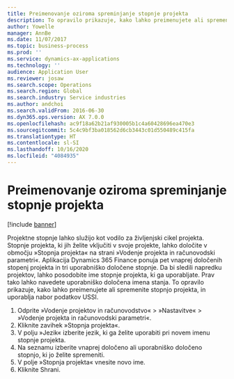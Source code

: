```yaml
---
title: Preimenovanje oziroma spreminjanje stopnje projekta
description: To opravilo prikazuje, kako lahko preimenujete ali spremenite stopnjo projekta.
author: Yowelle
manager: AnnBe
ms.date: 11/07/2017
ms.topic: business-process
ms.prod: ''
ms.service: dynamics-ax-applications
ms.technology: ''
audience: Application User
ms.reviewer: josaw
ms.search.scope: Operations
ms.search.region: Global
ms.search.industry: Service industries
ms.author: andchoi
ms.search.validFrom: 2016-06-30
ms.dyn365.ops.version: AX 7.0.0
ms.openlocfilehash: ac9f18a62b21af930005b1c4a60428696ea470e3
ms.sourcegitcommit: 5c4c9bf3ba018562d6cb3443c01d550489c415fa
ms.translationtype: HT
ms.contentlocale: sl-SI
ms.lasthandoff: 10/16/2020
ms.locfileid: "4084935"
---
```

# <a name="rename-or-modify-a-project-stage"></a>Preimenovanje oziroma spreminjanje stopnje projekta

[!include [banner](../../includes/banner.md)]

Projektne stopnje lahko služijo kot vodilo za življenjski cikel projekta. Stopnje projekta, ki jih želite vključiti v svoje projekte, lahko določite v območju »Stopnja projekta« na strani »Vodenje projekta in računovodski parametri«. Aplikacija Dynamics 365 Finance ponuja pet vnaprej določenih stopenj projekta in tri uporabniško določene stopnje. Da bi sledili napredku projektov, lahko posodobite ime stopnje projekta, ki ga uporabljate. Prav tako lahko navedete uporabniško določena imena stanja. To opravilo prikazuje, kako lahko preimenujete ali spremenite stopnjo projekta, in uporablja nabor podatkov USSI.

1. Odprite »Vodenje projektov in računovodstvo« > »Nastavitve« > »Vodenje projekta in računovodski parametri«.
2. Kliknite zavihek »Stopnja projekta«.
3. V polju »Jezik« izberite jezik, ki ga želite uporabiti pri novem imenu stopnje projekta.
4. Na seznamu izberite vnaprej določeno ali uporabniško določeno stopnjo, ki jo želite spremeniti. 
5. V polje »Stopnja projekta« vnesite novo ime.
6. Kliknite Shrani.
